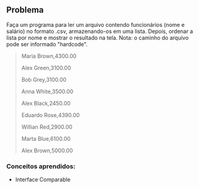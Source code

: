 ## Problema
Faça um programa para ler um arquivo contendo funcionários (nome e salário) no formato .csv, armazenando-os em uma lista. Depois, ordenar a lista por nome e mostrar o resultado na tela. Nota: o caminho do arquivo pode ser informado "hardcode".

> Maria Brown,4300.00
>
> Alex Green,3100.00
>
> Bob Grey,3100.00
>
> Anna White,3500.00
>
> Alex Black,2450.00
>
> Eduardo Rose,4390.00
>
> Willian Red,2900.00
>
> Marta Blue,6100.00
>
> Alex Brown,5000.00

### Conceitos aprendidos:
- Interface Comparable
